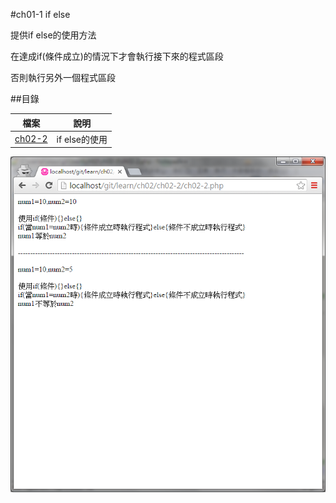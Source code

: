 #ch01-1 if else


提供if else的使用方法

在達成if(條件成立)的情況下才會執行接下來的程式區段

否則執行另外一個程式區段


##目錄

|檔案                                        |說明                                         |
|--------------------------------------------|---------------------------------------------|
|[ch02-2](ch02-2.php)                        |if else的使用                                |

![result](ch02-2.png)